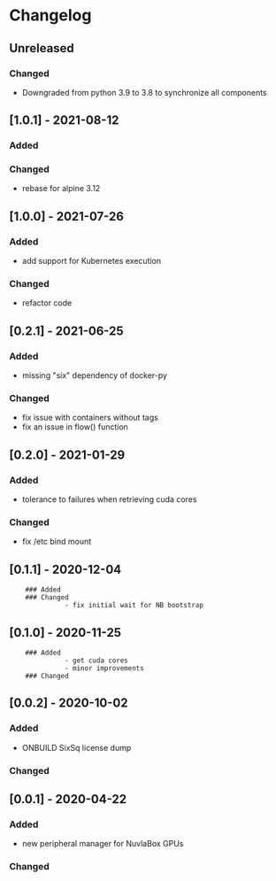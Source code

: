 # Changelog
## Unreleased
### Changed
- Downgraded from python 3.9 to 3.8 to synchronize all components
## [1.0.1] - 2021-08-12
### Added
### Changed
 - rebase for alpine 3.12
## [1.0.0] - 2021-07-26
### Added 
 - add support for Kubernetes execution
### Changed
 - refactor code
## [0.2.1] - 2021-06-25
### Added 
 - missing "six" dependency of docker-py
### Changed
 - fix issue with containers without tags
 - fix an issue in flow() function
## [0.2.0] - 2021-01-29
### Added 
 - tolerance to failures when retrieving cuda cores
### Changed
 - fix /etc bind mount
## [0.1.1] - 2020-12-04
        ### Added
        ### Changed
                  - fix initial wait for NB bootstrap
## [0.1.0] - 2020-11-25
        ### Added 
                  - get cuda cores 
                  - minor improvements
        ### Changed
## [0.0.2] - 2020-10-02
### Added 
- ONBUILD SixSq license dump
### Changed
## [0.0.1] - 2020-04-22
### Added 
- new peripheral manager for NuvlaBox GPUs
### Changed


